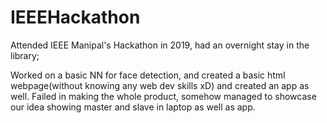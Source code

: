 # IEEEHackathon

Attended IEEE Manipal's Hackathon in 2019, had an overnight stay in the library;

Worked on a basic NN for face detection, and created a basic html webpage(without knowing any web dev skills xD) and created an app as well.
Failed in making the whole product, somehow managed to showcase our idea showing master and slave in laptop as well as app.
